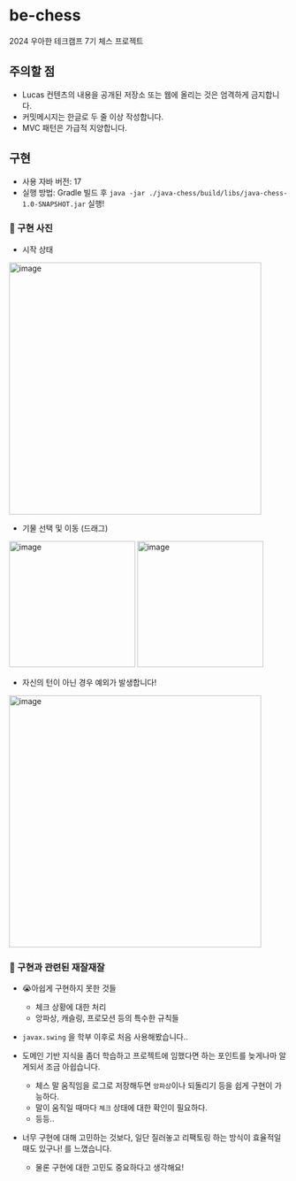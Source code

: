 # be-chess

2024 우아한 테크캠프 7기 체스 프로젝트

## 주의할 점

- Lucas 컨텐츠의 내용을 공개된 저장소 또는 웹에 올리는 것은 엄격하게 금지합니다.
- 커밋메시지는 한글로 두 줄 이상 작성합니다.
- MVC 패턴은 가급적 지양합니다.

## 구현

- 사용 자바 버전: 17
- 실행 방법: Gradle 빌드 후 `java -jar ./java-chess/build/libs/java-chess-1.0-SNAPSHOT.jar` 실행!

### 📸 구현 사진

- 시작 상태

<img width="456" alt="image" src="https://github.com/tidavid1/java-chess/assets/85854384/d7b5afc9-425f-4501-9522-5d3ab0a21971">

- 기물 선택 및 이동 (드래그)

<img width="228" alt="image" src="https://github.com/tidavid1/java-chess/assets/85854384/4dbdfe04-f827-43a5-a89f-80285c8d70d4">
<img width="228" alt="image" src="https://github.com/tidavid1/java-chess/assets/85854384/88d742d9-7a97-46cd-aa92-a20e6e3fdea6">

- 자신의 턴이 아닌 경우 예외가 발생합니다!

<img width="456" alt="image" src="https://github.com/tidavid1/java-chess/assets/85854384/a5ef60c0-3a94-49af-a7b1-87b18ce8855f">

### 📢 구현과 관련된 재잘재잘

- 😭아쉽게 구현하지 못한 것들

    - 체크 상황에 대한 처리
    - 앙파상, 캐슬링, 프로모션 등의 특수한 규칙들


- `javax.swing` 을 학부 이후로 처음 사용해봤습니다..
- 도메인 기반 지식을 좀더 학습하고 프로젝트에 임했다면 하는 포인트를 늦게나마 알게되서 조금 아쉽습니다.

    - 체스 말 움직임을 로그로 저장해두면 `앙파상`이나 되돌리기 등을 쉽게 구현이 가능하다.
    - 말이 움직일 때마다 `체크` 상태에 대한 확인이 필요하다.
    - 등등..

- 너무 구현에 대해 고민하는 것보다, 일단 질러놓고 리팩토링 하는 방식이 효율적일 때도 있구나! 를 느꼈습니다.

    - 물론 구현에 대한 고민도 중요하다고 생각해요!

